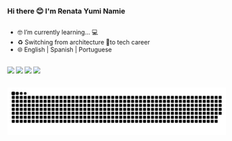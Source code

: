 ### Hi there 😊 I'm Renata Yumi Namie
##

- 🤓 I’m currently learning... 💻
- ♻️ Switching from architecture 📐to tech career 
- 🌐 English | Spanish | Portuguese 

##

<div>
  <a href="mailto:rn.yumi@gmail.com"><img src="https://img.shields.io/badge/Gmail-D14836?style=for-the-badge&logo=gmail&logoColor=white" target="_blank"></a>
  <a href="https://www.linkedin.com/in/renata-namie-b21873b6" target="_blank"><img src="https://img.shields.io/badge/LinkedIn-0077B5?style=for-the-badge&logo=linkedin&logoColor=white"></a>
  <a href="https://www.instagram.com/renata.yumi/" target="_blank"><img src="https://img.shields.io/badge/Instagram-E4405F?style=for-the-badge&logo=instagram&logoColor=white"></a>
  <a href="https://scratch.mit.edu/users/Yumi_Namie/" target="_blank"><img src="https://github.com/Scratch-Bookmarklets/Scratch-Bookmarklets.github.io"></a>
</div>

##

![Snake animation](https://github.com/Yumi-Namie/Yumi-Namie/blob/output/github-contribution-grid-snake.svg)
